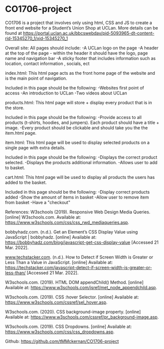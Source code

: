# CO1706-project

CO1706 is a project that involves only using html, CSS and JS to create a front end website for a Student’s Union Shop at UCLan. More details can be found at https://portal.uclan.ac.uk/bbcswebdav/pid-5093965-dt-content-rid-15345270_1/xid-15345270_1

Overall site:
All pages should include:
-A UCLan logo on the page
-A header at the top of the page - within the header it should have the logo, page name and navigation bar
-A sticky footer that includes information such as location, contact information , socials, ect

index.html:
This html page acts as the front home page of the website and is the main point of navigation.

Included in this page should be the following:
-Websites first point of access
-An introduction to UCLan
-Two videos about UCLan

products.html:
This html page will store + display every product that is in the store.

Included in this page should be the following:
-Provide access to all products (t-shirts, hoodies, and jumpers). Each product should have a title + image.
-Every product should be clickable and should take you the the item.html page.

item.html:
This html page will be used to display selected products on a single page with extra details.

Included in this page should be the following:
-Displays the correct product selected.
-Displays the products additional information.
-Allows user to add to basket.

cart.html:
This html page will be used to display all products the users has added to the basket.

Included in this page should be the following:
-Display correct products added
-Show the amount of items in basket
-Allow user to remove item from basket
-Have a "checkout"

References:
W3schools (2019). Responsive Web Design Media Queries. [online] W3schools.com. Available at: https://www.w3schools.com/css/css_rwd_mediaqueries.asp.

‌bobbyhadz.com. (n.d.). Get an Element’s CSS Display Value using JavaScript | bobbyhadz. [online] Available at: https://bobbyhadz.com/blog/javascript-get-css-display-value [Accessed 21 Mar. 2022].

‌www.techstacker.com. (n.d.). How to Detect if Screen Width is Greater or Less Than a Value in JavaScript. [online] Available at: https://techstacker.com/javascript-detect-if-screen-width-is-greater-or-less-than/ [Accessed 21 Mar. 2022].

‌W3schools.com. (2019). HTML DOM appendChild() Method. [online] Available at: https://www.w3schools.com/jsref/met_node_appendchild.asp.

‌W3schools.com. (2019). CSS :hover Selector. [online] Available at: https://www.w3schools.com/cssref/sel_hover.asp.

‌W3schools.com. (2020). CSS background-image property. [online] Available at: https://www.w3schools.com/cssref/pr_background-image.asp.

‌W3schools.com. (2019). CSS Dropdowns. [online] Available at: https://www.w3schools.com/css/css_dropdowns.asp.

‌Github:
https://github.com/tMMckernan/CO1706-project
